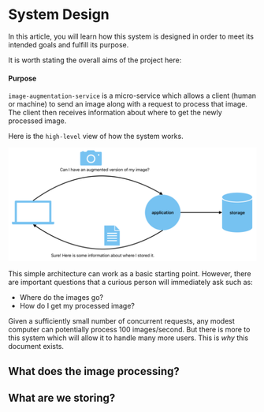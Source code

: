 # System Design
In this article, you will learn how this system is designed in order to meet its intended goals and fulfill its purpose.

It is worth stating the overall aims of the project here:

#### Purpose
`image-augmentation-service` is a micro-service which allows a client (human or machine) to send an image along with a request to process that image.
The client then receives information about where to get the newly processed image.

Here is the `high-level` view of how the system works.

![image](../../docs/assets/images/high_level_idea.png)

This simple architecture can work as a basic starting point.
However, there are important questions that a curious person will immediately ask such as:
- Where do the images go?
- How do I get my processed image?

Given a sufficiently small number of concurrent requests, any modest computer can potentially process 100 images/second.
But there is more to this system which will allow it to handle many more users.
This is *why* this document exists.

## What does the image processing?

## What are we storing?



